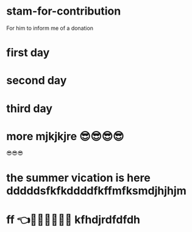 # stam-for-contribution
For him to inform me of a donation

# first day
# second day
# third day
# more mjkjkjre 😎😎😎😎
😎😎😎
# the summer vication is here dddddsfkfkddddfkffmfksmdjhjhjm
# ff 👈💪💪🎤😊😵🤪 kfhdjrdfdfdh
